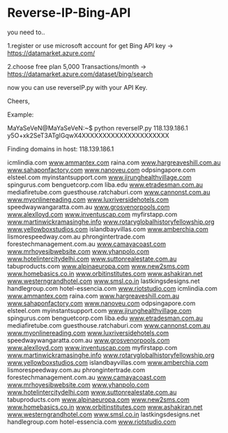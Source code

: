 Reverse-IP-Bing-API
===================


you need to..

1.register or use microsoft account for get Bing API key -> https://datamarket.azure.com/

2.choose free plan 5,000 Transactions/month -> https://datamarket.azure.com/dataset/bing/search

now you can use reverseIP.py with your API Key.

Cheers,


Example:

MaYaSeVeN@MaYaSeVeN:~$ python reverseIP.py 118.139.186.1 y5O+xk2SeT3ATgIGqwX4XXXXXXXXXXXXXXXXXXXXX

Finding domains in host: 118.139.186.1

icmlindia.com
www.ammantex.com
raina.com
www.hargreaveshill.com.au
www.sahaponfactory.com
www.nanoveu.com
odpsingapore.com
elsteel.com
myinstantsupport.com
www.jirunghealthvillage.com
spingurus.com
benguetcorp.com
liba.edu
www.etradesman.com.au
mediafiretube.com
guesthouse.ratchaburi.com
www.cannonst.com.au
www.myonlinereading.com
www.luxriversidehotels.com
speedwaywangaratta.com.au
www.grosvenorpools.com
www.alexlloyd.com
www.inventuscap.com
myfirstapp.com
www.martinwickramasinghe.info
www.rotaryglobalhistoryfellowship.org
www.yellowboxstudios.com
islandbayvillas.com
www.amberchia.com
lismorespeedway.com.au
phrongintertrade.com
forestechmanagement.com.au
www.camayacoast.com
www.mrhoyesibwebsite.com
www.yhanpolo.com
www.hotelintercitydelhi.com
www.suttonrealestate.com.au
tabuproducts.com
www.alpinaeuropa.com
www.new2sms.com
www.homebasics.co.in
www.orbitinstitutes.com
www.ashakiran.net
www.westerngrandhotel.com
www.smsl.co.in
lastkingsdesigns.net
handlegroup.com
hotel-essencia.com
www.riotstudio.com
icmlindia.com
www.ammantex.com
raina.com
www.hargreaveshill.com.au
www.sahaponfactory.com
www.nanoveu.com
odpsingapore.com
elsteel.com
myinstantsupport.com
www.jirunghealthvillage.com
spingurus.com
benguetcorp.com
liba.edu
www.etradesman.com.au
mediafiretube.com
guesthouse.ratchaburi.com
www.cannonst.com.au
www.myonlinereading.com
www.luxriversidehotels.com
speedwaywangaratta.com.au
www.grosvenorpools.com
www.alexlloyd.com
www.inventuscap.com
myfirstapp.com
www.martinwickramasinghe.info
www.rotaryglobalhistoryfellowship.org
www.yellowboxstudios.com
islandbayvillas.com
www.amberchia.com
lismorespeedway.com.au
phrongintertrade.com
forestechmanagement.com.au
www.camayacoast.com
www.mrhoyesibwebsite.com
www.yhanpolo.com
www.hotelintercitydelhi.com
www.suttonrealestate.com.au
tabuproducts.com
www.alpinaeuropa.com
www.new2sms.com
www.homebasics.co.in
www.orbitinstitutes.com
www.ashakiran.net
www.westerngrandhotel.com
www.smsl.co.in
lastkingsdesigns.net
handlegroup.com
hotel-essencia.com
www.riotstudio.com
